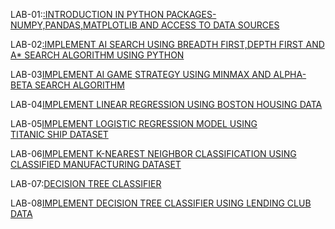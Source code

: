 LAB-01:[:INTRODUCTION IN PYTHON PACKAGES-NUMPY,PANDAS,MATPLOTLIB AND ACCESS TO DATA SOURCES](https://github.com/NandhiniVugge/AIML/blob/main/AIML_LAB_1.ipynb)

LAB-02[:IMPLEMENT AI SEARCH USING BREADTH FIRST,DEPTH FIRST AND A* SEARCH ALGORITHM USING PYTHON](https://github.com/NandhiniVugge/AIML/blob/main/AIML_LAB_02.ipynb)

LAB-03[IMPLEMENT AI GAME STRATEGY USING MINMAX AND ALPHA-BETA SEARCH ALGORITHM](https://github.com/NandhiniVugge/AIML/blob/main/AIML_LAB_03.ipynb)

LAB-04[IMPLEMENT LINEAR REGRESSION USING BOSTON HOUSING DATA](https://github.com/NandhiniVugge/AIML/blob/main/AIML_LAB_04.ipynb)

LAB-05[IMPLEMENT LOGISTIC REGRESSION MODEL USING TITANIC SHIP DATASET](https://github.com/NandhiniVugge/AIML/blob/main/AIML_LAB_05.ipynb)

LAB-06[IMPLEMENT K-NEAREST NEIGHBOR CLASSIFICATION USING CLASSIFIED MANUFACTURING DATASET](https://github.com/NandhiniVugge/AIML/blob/main/AIML_LAB_06.ipynb)

LAB-07:[DECISION TREE CLASSIFIER](https://github.com/NandhiniVugge/AIML/blob/main/lab_7.ipynb)

LAB-08[IMPLEMENT DECISION TREE CLASSIFIER USING LENDING CLUB DATA](https://github.com/NandhiniVugge/AIML/blob/main/AIML_LAB_08.ipynb)
